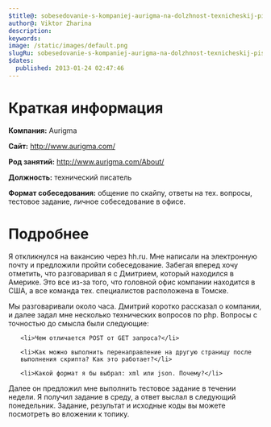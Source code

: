 ```yaml
---
$title@: sobesedovanie-s-kompaniej-aurigma-na-dolzhnost-texnicheskij-pisatel
author@: Viktor Zharina
description: 
keywords: 
image: /static/images/default.png
slugRu: sobesedovanie-s-kompaniej-aurigma-na-dolzhnost-texnicheskij-pisatel
$dates:
  published: 2013-01-24 02:47:46
---
```

<h1>Краткая информация</h1>

<strong>Компания:</strong> Aurigma

<strong>Сайт:</strong> http://www.aurigma.com/

<strong>Род занятий:</strong> http://www.aurigma.com/About/

<strong>Должность:</strong> технический писатель

<strong>Формат собеседования:</strong> общение по скайпу, ответы на тех. вопросы, тестовое задание, личное собеседование в офисе.



<h1>Подробнее</h1>

Я откликнулся на вакансию через hh.ru. Мне написали на электронную почту и предложили пройти собеседование. Забегая вперед хочу отметить, что разговаривал я с Дмитрием, который находился в Америке. Это все из-за того, что головной офис компании находится в США, а все команда тех. специалистов расположена в Томске.

Мы разговаривали около часа. Дмитрий коротко рассказал о компании, и далее задал мне несколько технических вопросов по php. Вопросы с точностью до смысла были следующие:

<ul>

	<li>Чем отличается POST от GET запроса?</li>

	<li>Как можно выполнить перенаправление на другую страницу после выполнения скрипта? Как это работает?</li>

	<li>Какой формат я бы выбрал: xml или json. Почему?</li>

</ul>



Далее он предложил мне выполнить тестовое задание в течении недели. Я получил задание в среду, а ответ выслал в следующий понедельник. Задание, результат и исходные коды вы можете посмотреть во вложении к топику.